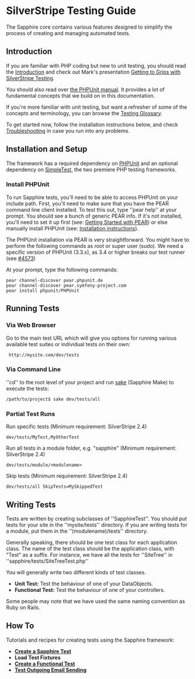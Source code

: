 # SilverStripe Testing Guide

The Sapphire core contains various features designed to simplify the process of creating and managing automated tests.

## Introduction

If you are familiar with PHP coding but new to unit testing, you should read the [Introduction](testing-guide-intro) and check out Mark's presentation [Getting to Grips with SilverStripe Testing](http://www.slideshare.net/maetl/getting-to-grips-with-silverstripe-testing).

You should also read over [the PHPUnit manual](http://www.phpunit.de/pocket_guide/3.2/). It provides a lot of fundamental concepts that we build on in this documentation.

If you're more familiar with unit testing, but want a refresher of some of the concepts and terminology, you can browse the [Testing Glossary](testing-guide-glossary).

To get started now, follow the installation instructions below, and check [Troubleshooting](testing-guide-troubleshooting) in case you run into any problems.

## Installation and Setup

The framework has a required dependency on [PHPUnit](http://www.phpunit.de/) and an optional dependency on [SimpleTest](http://simpletest.org/), the two premiere PHP testing frameworks.


### Install PHPUnit

To run Sapphire tests, you'll need to be able to access PHPUnit on your include path. First, you'll need to make sure that you have the PEAR command line client installed. To test this out, type ''pear help'' at your prompt. You should see a bunch of generic PEAR info. If it's not installed, you'll need to set it up first (see: [Getting Started with PEAR](http://www.sitepoint.com/article/getting-started-with-pear/)) or else manually install PHPUnit (see: [Installation instructions](http://www.phpunit.de/pocket_guide/3.3/en/installation.html)).

The PHPUnit installation via PEAR is very straightforward.
You might have to perform the following commands as root or super user (sudo).
We need a specific version of PHPUnit (3.3.x), as 3.4 or higher breaks our test runner (see [#4573](http://open.silverstripe.com/ticket/4573))

At your prompt, type the following commands:

	
	pear channel-discover pear.phpunit.de 
	pear channel-discover pear.symfony-project.com
	pear install phpunit/PHPUnit






## Running Tests

### Via Web Browser

Go to the main test URL which will give you options for running various available test suites or individual tests on their own:

	
	 http://mysite.com/dev/tests



### Via Command Line

''cd'' to the root level of your project and run [sake](sake) (Sapphire Make) to execute the tests:

	
	/path/to/project$ sake dev/tests/all



### Partial Test Runs


Run specific tests (Minimum requirement: SilverStripe 2.4)

	
	dev/tests/MyTest,MyOtherTest



Run all tests in a module folder, e.g. "sapphire" (Minimum requirement: SilverStripe 2.4)

	
	dev/tests/module/<modulename>


Skip tests (Minimum requirement: SilverStripe 2.4)

	
	dev/tests/all SkipTests=MySkippedTest


## Writing Tests

Tests are written by creating subclasses of ''SapphireTest''.  You should put tests for your site in the ''mysite/tests'' directory.  If you are writing tests for a module, put them in the ''(modulename)/tests'' directory.

Generally speaking, there should be one test class for each application class.  The name of the test class should be the application class, with "Test" as a suffix.  For instance, we have all the tests for ''SiteTree'' in ''sapphire/tests/SiteTreeTest.php''

You will generally write two different kinds of test classes.

*  **Unit Test:** Test the behaviour of one of your DataObjects.
*  **Functional Test:** Test the behaviour of one of your controllers.

Some people may note that we have used the same naming convention as Ruby on Rails.
## How To

Tutorials and recipes for creating tests using the Sapphire framework:

*  **[Create a Sapphire Test](testing-howto/create-sapphire-test)**
*  **Load Test Fixtures**
*  **[Create a Functional Test](testing-howto/create-functional-test)**
*  **[Test Outgoing Email Sending](testing-howto/test-email-sending)**
